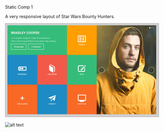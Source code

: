Static Comp 1








A very responsive layout of Star Wars Bounty Hunters.

![alt text](https://github.com/TFisch/TF-comp-challenge-1/blob/master/static-comp-challenge-1.jpg
 "Logo Title Text 1")


![alt text](https://github.com/TFisch/TF-comp-challenge-1/blob/master/SC1
 "Logo Title Text 1")


